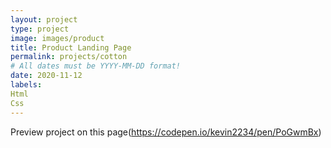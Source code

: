 ```yaml
---
layout: project
type: project
image: images/product
title: Product Landing Page
permalink: projects/cotton
# All dates must be YYYY-MM-DD format!
date: 2020-11-12
labels:
Html
Css
---
```

Preview project on this page(https://codepen.io/kevin2234/pen/PoGwmBx)
